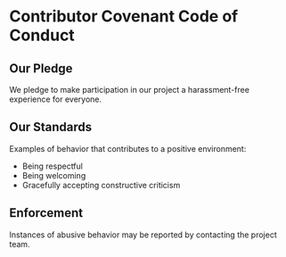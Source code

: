 # Contributor Covenant Code of Conduct

## Our Pledge
We pledge to make participation in our project a harassment-free experience for everyone.

## Our Standards
Examples of behavior that contributes to a positive environment:
- Being respectful
- Being welcoming
- Gracefully accepting constructive criticism

## Enforcement
Instances of abusive behavior may be reported by contacting the project team.
